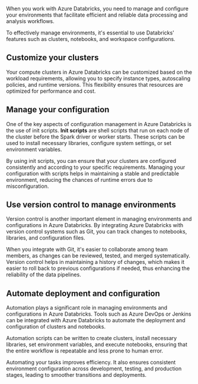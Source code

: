 When you work with Azure Databricks, you need to manage and configure your environments that facilitate efficient and reliable data processing and analysis workflows.

To effectively manage environments, it's essential to use Databricks' features such as clusters, notebooks, and workspace configurations.

## Customize your clusters

Your compute clusters in Azure Databricks can be customized based on the workload requirements, allowing you to specify instance types, autoscaling policies, and runtime versions. This flexibility ensures that resources are optimized for performance and cost.

## Manage your configuration

One of the key aspects of configuration management in Azure Databricks is the use of init scripts. **Init scripts** are shell scripts that run on each node of the cluster before the Spark driver or worker starts. These scripts can be used to install necessary libraries, configure system settings, or set environment variables.

By using init scripts, you can ensure that your clusters are configured consistently and according to your specific requirements. Managing your configuration with scripts helps in maintaining a stable and predictable environment, reducing the chances of runtime errors due to misconfiguration.

## Use version control to manage environments

Version control is another important element in managing environments and configurations in Azure Databricks. By integrating Azure Databricks with version control systems such as Git, you can track changes to notebooks, libraries, and configuration files.

When you integrate with Git, it's easier to collaborate among team members, as changes can be reviewed, tested, and merged systematically. Version control helps in maintaining a history of changes, which makes it easier to roll back to previous configurations if needed, thus enhancing the reliability of the data pipelines.

## Automate deployment and configuration

Automation plays a significant role in managing environments and configurations in Azure Databricks. Tools such as Azure DevOps or Jenkins can be integrated with Azure Databricks to automate the deployment and configuration of clusters and notebooks.

Automation scripts can be written to create clusters, install necessary libraries, set environment variables, and execute notebooks, ensuring that the entire workflow is repeatable and less prone to human error.

Automating your tasks improves efficiency. It also ensures consistent environment configuration across development, testing, and production stages, leading to smoother transitions and deployments.
